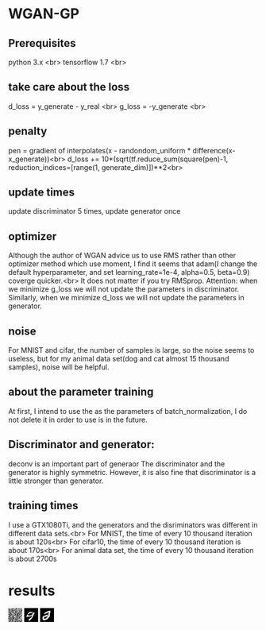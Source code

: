# WGAN-GP
## Prerequisites
python 3.x \<br>
tensorflow 1.7 \<br>
## take care about the loss
d_loss = y_generate - y_real \<br>
g_loss = -y_generate \<br>
## penalty
pen = gradient of interpolates(x - randondom_uniform * difference(x-x_generate))\<br>
d_loss += 10*(sqrt(tf.reduce_sum(square(pen)-1, reduction_indices=[range(1, generate_dim)])**2\<br>
## update times
update discriminator 5 times, update generator once
## optimizer
Although the author of WGAN advice us to use RMS rather than other optimizer method which use moment, I find it seems that adam(I change the default hyperparameter, and set learning_rate=1e-4, alpha=0.5, beta=0.9) coverge quicker.\<br>
It does not matter if you try RMSprop. Attention: when we minimize g_loss we will not update the parameters in discriminator. Similarly, when we minimize d_loss we will not update the parameters in generator.
## noise
For MNIST and cifar, the number of samples is large, so the noise seems to useless, but for my animal data set(dog and cat almost 15 thousand samples), noise will be helpful.
## about the parameter training
At first, I intend to use the as the parameters of batch_normalization, I do not delete it in order to use is in the future.
## Discriminator and generator:
deconv is an important part of generaor
The discriminator and the generator is highly symmetric. However, it is also fine that discriminator is a little stronger than generator.
## training times
I use a GTX1080Ti, and the generators and the disriminators was different in different data sets.\<br>
For MNIST, the time of every 10 thousand iteration is about 120s\<br>
For cifar10, the time of every 10 thousand iteration is about 170s\<br>
For animal data set, the time of every 10 thousand iteration is about 2700s
# results 
![image](https://github.com/learnerRen/WGAN-GP/blob/master/WGAN_MNIST/image_out/random_image/ramdom0.jpg)
![image](https://github.com/learnerRen/WGAN-GP/blob/master/WGAN_MNIST/image_out/random_image/ramdom50000.jpg)
![image](https://github.com/learnerRen/WGAN-GP/blob/master/WGAN_MNIST/image_out/random_image/ramdom110000.jpg)

